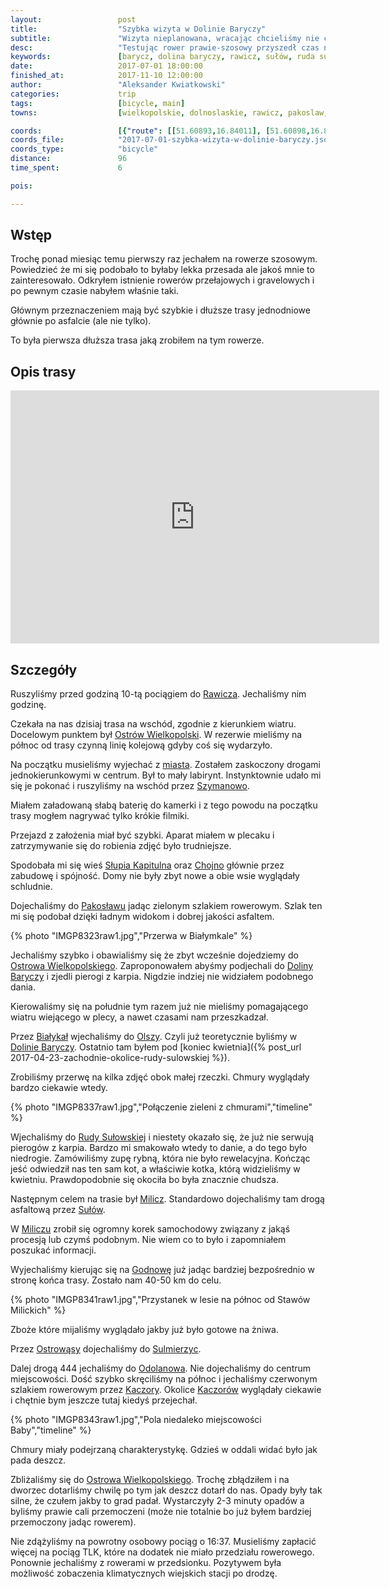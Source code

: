 ```yaml
---
layout:                 post
title:                  "Szybka wizyta w Dolinie Baryczy"
subtitle:               "Wizyta nieplanowana, wracając chcieliśmy nie czekać na pociąg, a się na niego ostatecznie spóźniliśmy"
desc:                   "Testując rower prawie-szosowy przyszedł czas na wybranie dłuższej trasy. Jest to opis szybkiego przejazdu z Rawicza na wschód gdzie przy okazji znaleźliśmy się w Dolinie Baryczy."
keywords:               [barycz, dolina baryczy, rawicz, sułów, ruda sułowska, stawy, milicz, sulmierzyce, chmury, ostrów wielkopolski]
date:                   2017-07-01 18:00:00
finished_at:            2017-11-10 12:00:00
author:                 "Aleksander Kwiatkowski"
categories:             trip
tags:                   [bicycle, main]
towns:                  [wielkopolskie, dolnoslaskie, rawicz, pakoslaw, milicz, cieszkow, sulmierzyce, odolanow, ostrow_wielkopolski]

coords:                 [{"route": [[51.60893,16.84011], [51.60898,16.86552], [51.60482,16.89702], [51.60930,16.94869], [51.60557,16.97143], [51.62561,17.01040], [51.61911,17.02859], [51.61799,17.05040], [51.61095,17.05872], [51.60077,17.06061], [51.58414,17.05194], [51.54540,17.05572], [51.54134,17.06370], [51.52169,17.08069], [51.51128,17.11237], [51.51352,17.12352], [51.50300,17.16798], [51.50540,17.19742], [51.53056,17.23888], [51.52794,17.27072], [51.53985,17.26823], [51.56285,17.32548], [51.56290,17.33887], [51.57160,17.36539], [51.57373,17.40900], [51.57272,17.43131], [51.59256,17.46453], [51.60994,17.50985], [51.60584,17.53131], [51.60408,17.56813], [51.58771,17.64812], [51.58040,17.66503], [51.59144,17.66194], [51.59192,17.67233], [51.61586,17.67439], [51.62939,17.66846], [51.63642,17.69893], [51.63951,17.75944], [51.64452,17.80777], [51.64926,17.80579]], "type": "bicycle"}]
coords_file:            "2017-07-01-szybka-wizyta-w-dolinie-baryczy.json"
coords_type:            "bicycle"
distance:               96
time_spent:             6

pois:

---
```


[wiki-rawicz]: https://pl.wikipedia.org/wiki/Rawicz
[wiki-ostrow-wielkopolski]: https://pl.wikipedia.org/wiki/Ostr%C3%B3w_Wielkopolski
[wiki-szymanowo]: https://pl.wikipedia.org/wiki/Szymanowo_(powiat_rawicki)
[wiki-slupia-kapitulna]: https://pl.wikipedia.org/wiki/S%C5%82upia_Kapitulna
[wiki-chojno]: https://pl.wikipedia.org/wiki/Chojno_(powiat_rawicki)
[wiki-pakoslaw]: https://pl.wikipedia.org/wiki/Pakos%C5%82aw_(powiat_rawicki)
[wiki-dolina-baryczy]: https://pl.wikipedia.org/wiki/Barycz_(rzeka)
[wiki-bialykal]: https://pl.wikipedia.org/wiki/Bia%C5%82yka%C5%82
[wiki-olsza]: https://pl.wikipedia.org/wiki/Olsza_(wojew%C3%B3dztwo_dolno%C5%9Bl%C4%85skie)
[wiki-ruda-sulowska]: https://pl.wikipedia.org/wiki/Ruda_Su%C5%82owska
[wiki-milicz]: https://pl.wikipedia.org/wiki/Milicz
[wiki-sulow]: https://pl.wikipedia.org/wiki/Su%C5%82%C3%B3w_(wie%C5%9B_w_wojew%C3%B3dztwie_dolno%C5%9Bl%C4%85skim)
[wiki-godnowa]: https://pl.wikipedia.org/wiki/Godnowa
[wiki-ostrowasy]: https://pl.wikipedia.org/wiki/Ostrow%C4%85sy_(wojew%C3%B3dztwo_dolno%C5%9Bl%C4%85skie)
[wiki-sulmierzyce]: https://pl.wikipedia.org/wiki/Sulmierzyce
[wiki-odolanow]: https://pl.wikipedia.org/wiki/Odolan%C3%B3w
[wiki-kaczory]: https://pl.wikipedia.org/wiki/Kaczory_(powiat_ostrowski)


Wstęp
-----

Trochę ponad miesiąc temu pierwszy raz jechałem na rowerze szosowym. Powiedzieć
że mi się podobało to byłaby lekka przesada ale jakoś mnie to zainteresowało.
Odkryłem istnienie rowerów przełajowych i gravelowych i po pewnym czasie
nabyłem właśnie taki.

Głównym przeznaczeniem mają być szybkie i dłuższe trasy jednodniowe głównie
po asfalcie (ale nie tylko).

To była pierwsza dłuższa trasa jaką zrobiłem na tym rowerze.

Opis trasy
----------

<iframe height='405' width='590' frameborder='0' allowtransparency='true' scrolling='no' src='https://www.strava.com/activities/1062687715/embed/c0b3f32c580b9bbd64e0ae1d69684ae0bf98c419'></iframe>

Szczegóły
---------

Ruszyliśmy przed godziną 10-tą pociągiem do [Rawicza][wiki-rawicz].
Jechaliśmy nim godzinę.

Czekała na nas dzisiaj trasa na wschód, zgodnie z kierunkiem wiatru.
Docelowym punktem był [Ostrów Wielkopolski][wiki-ostrow-wielkopolski].
W rezerwie mieliśmy na północ od trasy czynną linię kolejową gdyby
coś się wydarzyło.

Na początku musieliśmy wyjechać z [miasta][wiki-rawicz]. Zostałem zaskoczony
drogami jednokierunkowymi w centrum. Był to mały labirynt.
Instynktownie udało mi się
je pokonać i ruszyliśmy na wschód przez [Szymanowo][wiki-szymanowo].

Miałem załadowaną słabą baterię do kamerki i z tego powodu na początku trasy
mogłem nagrywać tylko krókie filmiki.

Przejazd z założenia miał być szybki. Aparat miałem w plecaku i
zatrzymywanie się do robienia zdjęć było trudniejsze.

Spodobała mi się wieś [Słupia Kapitulna][wiki-slupia-kapitulna] oraz
[Chojno][wiki-chojno] głównie przez zabudowę i spójność. Domy nie były
zbyt nowe a obie wsie wyglądały schludnie.

Dojechaliśmy do [Pakosławu][wiki-pakoslaw] jadąc zielonym szlakiem rowerowym.
Szlak ten mi się podobał dzięki ładnym widokom i dobrej jakości asfaltem.

{% photo "IMGP8323raw1.jpg","Przerwa w Białymkale" %}

Jechaliśmy szybko i obawialiśmy się że zbyt wcześnie dojedziemy do
[Ostrowa Wielkopolskiego][wiki-ostrow-wielkopolski]. Zaproponowałem abyśmy
podjechali do [Doliny Baryczy][wiki-dolina-baryczy] i zjedli pierogi z karpia.
Nigdzie indziej nie widziałem podobnego dania.

Kierowaliśmy się na południe tym razem już nie mieliśmy pomagającego wiatru
wiejącego w plecy, a nawet czasami nam przeszkadzał.

Przez [Białykał][wiki-bialykal] wjechaliśmy do [Olszy][wiki-olsza].
Czyli już teoretycznie byliśmy w [Dolinie Baryczy][wiki-dolina-baryczy].
Ostatnio tam byłem pod
[koniec kwietnia]({% post_url 2017-04-23-zachodnie-okolice-rudy-sulowskiej %}).

Zrobiliśmy przerwę na kilka zdjęć obok małej rzeczki. Chmury wyglądały bardzo
ciekawie wtedy.

{% photo "IMGP8337raw1.jpg","Połączenie zieleni z chmurami","timeline" %}

Wjechaliśmy do [Rudy Sułowskiej][wiki-ruda-sulowska] i niestety okazało się,
że już nie serwują pierogów z karpia. Bardzo mi smakowało wtedy to danie, a do tego
było niedrogie. Zamówiliśmy zupę rybną, która nie było rewelacyjna.
Kończąc jeść odwiedził nas ten sam kot, a właściwie kotka,
którą widzieliśmy w kwietniu. Prawdopodobnie się okociła bo była znacznie
chudsza.

Następnym celem na trasie był [Milicz][wiki-milicz]. Standardowo dojechaliśmy
tam drogą asfaltową przez [Sułów][wiki-sulow].

W [Miliczu][wiki-milicz] zrobił się ogromny korek samochodowy związany z
jakąś procesją lub czymś podobnym. Nie wiem co to było i zapomniałem
poszukać informacji.

Wyjechaliśmy kierując się na [Godnowę][wiki-godnowa] już jadąc bardziej
bezpośrednio w stronę końca trasy. Zostało nam 40-50 km do celu.

{% photo "IMGP8341raw1.jpg","Przystanek w lesie na północ od Stawów Milickich" %}

Zboże które mijaliśmy wyglądało jakby już było gotowe na żniwa.

Przez [Ostrowąsy][wiki-ostrowasy] dojechaliśmy do [Sulmierzyc][wiki-sulmierzyce].

Dalej drogą 444 jechaliśmy do [Odolanowa][wiki-odolanow]. Nie dojechaliśmy do
centrum miejscowości. Dość szybko skręciliśmy na północ i jechaliśmy czerwonym szlakiem
rowerowym przez [Kaczory][wiki-kaczory].
Okolice [Kaczorów][wiki-kaczory] wyglądały ciekawie i chętnie bym jeszcze tutaj
kiedyś przejechał.

{% photo "IMGP8343raw1.jpg","Pola niedaleko miejscowości Baby","timeline" %}

Chmury miały podejrzaną charakterystykę. Gdzieś w oddali widać było jak pada
deszcz.

Zbliżaliśmy się do [Ostrowa Wielkopolskiego][wiki-ostrow-wielkopolski].
Trochę zbłądziłem i na dworzec dotarliśmy chwilę po tym jak deszcz dotarł
do nas. Opady były tak silne, że czułem jakby to grad padał.
Wystarczyły 2-3
minuty opadów a byliśmy prawie cali przemoczeni
(może nie totalnie bo już byłem bardziej przemoczony jadąc rowerem).

Nie zdążyliśmy na powrotny osobowy pociąg o 16:37. Musieliśmy zapłacić więcej
na pociąg TLK, które na dodatek nie miało przedziału rowerowego.
Ponownie jechaliśmy z rowerami
w przedsionku. Pozytywem była możliwość zobaczenia klimatycznych
wiejskich stacji po drodzę.
